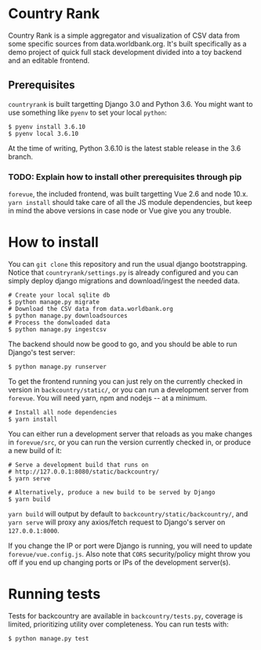 Country Rank
=====

Country Rank is a simple aggregator and visualization of CSV data from
some specific sources from data.worldbank.org. It's built specifically
as a demo project of quick full stack development divided into a toy
backend and an editable frontend.

## Prerequisites

`countryrank` is built targetting Django 3.0 and Python 3.6. You might
want to use something like `pyenv` to set your local `python`:

```shell
$ pyenv install 3.6.10
$ pyenv local 3.6.10
```

At the time of writing, Python 3.6.10 is the latest stable release in
the 3.6 branch.

### TODO: Explain how to install other prerequisites through pip

`forevue`, the included frontend, was built targetting Vue 2.6 and node
10.x. `yarn install` should take care of all the JS module dependencies,
but keep in mind the above versions in case node or Vue give you any
trouble.

How to install
===

You can `git clone` this repository and run the usual django
bootstrapping. Notice that `countryrank/settings.py` is already
configured and you can simply deploy django migrations and
download/ingest the needed data.

```shell
# Create your local sqlite db
$ python manage.py migrate
# Download the CSV data from data.worldbank.org
$ python manage.py downloadsources
# Process the donwloaded data
$ python manage.py ingestcsv
```

The backend should now be good to go, and you should be able to run
Django's test server:

```shell
$ python manage.py runserver
```

To get the frontend running you can just rely on the currently checked
in version in `backcountry/static/`, or you can run a development server
from `forevue`. You will need yarn, npm and nodejs -- at a minimum.

```shell
# Install all node dependencies
$ yarn install
```

You can either run a development server that reloads as you make changes
in `forevue/src`, or you can run the version currently checked in, or
produce a new build of it:

```shell
# Serve a development build that runs on
# http://127.0.0.1:8080/static/backcountry/
$ yarn serve

# Alternatively, produce a new build to be served by Django
$ yarn build
```

`yarn build` will output by default to
`backcountry/static/backcountry/`, and `yarn serve` will proxy any
axios/fetch request to Django's server on `127.0.0.1:8000`.

If you change the IP or port were Django is running, you will need to
update `forevue/vue.config.js`. Also note that `CORS` security/policy
might throw you off if you end up changing ports or IPs of the
development server(s).

Running tests
===

Tests for backcountry are available in `backcountry/tests.py`, coverage
is limited, prioritizing utility over completeness. You can run tests
with:

```shell
$ python manage.py test
```
